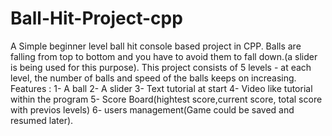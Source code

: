 # Ball-Hit-Project-cpp
A Simple beginner level ball hit console based project in CPP. 
Balls are falling from top to bottom and you have to avoid them to fall down.(a slider is being used for this purpose).
This project consists of 5 levels -  at each level, the number of balls and speed of the balls keeps on increasing.
Features : 
  1-  A ball
  2-  A slider
  3-  Text tutorial at start
  4-  Video like tutorial within the program
  5-  Score Board(hightest score,current score, total score with previos levels)
  6-  users management(Game could be saved and resumed later).

